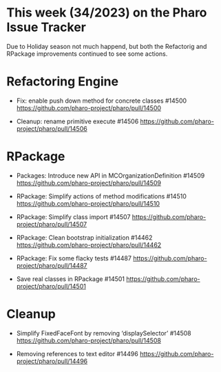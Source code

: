 # This week (34/2023) on the Pharo Issue Tracker

Due to Holiday season not much happend, but both the Refactorig and RPackage improvements continued to see some actions.

# Refactoring Engine

- Fix: enable push down method for concrete classes #14500
	https://github.com/pharo-project/pharo/pull/14500

- Cleanup: rename primitive execute #14506
	https://github.com/pharo-project/pharo/pull/14506
		
	
# RPackage

- Packages: Introduce new API in MCOrganizationDefinition #14509
	https://github.com/pharo-project/pharo/pull/14509
	
- RPackage: Simplify actions of method modifications #14510
	https://github.com/pharo-project/pharo/pull/14510
	
- RPackage: Simplify class import #14507
	https://github.com/pharo-project/pharo/pull/14507

- RPackage: Clean bootstrap initialization #14462
	https://github.com/pharo-project/pharo/pull/14462
	
- RPackage: Fix some flacky tests #14487
	https://github.com/pharo-project/pharo/pull/14487
	
- Save real classes in RPackage #14501
	https://github.com/pharo-project/pharo/pull/14501
	
	
# Cleanup

- Simplify FixedFaceFont by removing ‘displaySelector’ #14508
	https://github.com/pharo-project/pharo/pull/14508
	
- Removing references to text editor #14496
	https://github.com/pharo-project/pharo/pull/14496
	
